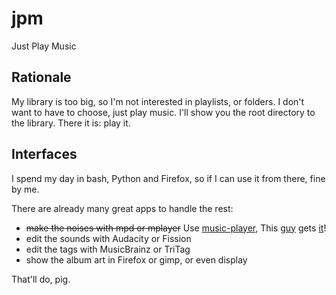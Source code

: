 jpm
===

Just Play Music


Rationale
---------

My library is too big, so I'm not interested in playlists, or folders. I don't want to have to choose, just play music. I'll show you the root directory to the library. There it is: play it.

Interfaces
----------

I spend my day in bash, Python and Firefox, so if I can use it from there, fine by me.

There are already many great apps to handle the rest:
 * ~~make the noises with mpd or mplayer~~ Use [music-player][mp], This [guy][guy] gets [it][it]!
 * edit the sounds with Audacity or Fission
 * edit the tags with MusicBrainz or TriTag
 * show the album art in Firefox or gimp, or even display

That'll do, pig.

[mp]: https://github.com/albertz/music-player
[guy]: https://github.com/albertz
[it]: http://albertz.github.io/music-player/
